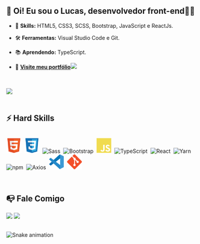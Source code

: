 <h2>👋 Oi! Eu sou o Lucas, desenvolvedor front-end👨‍💻</h2>

<ul>
  <li>
    <p>🤹 <b>Skills:</b> HTML5, CSS3, SCSS, Bootstrap, JavaScript e ReactJs.</p>
  </li>
  <li>
    <p>🛠 <b>Ferramentas:</b> Visual Studio Code e Git.</p>
</li>
<li>
    <p>📚 <b>Aprendendo:</b> TypeScript.</p>
</li>
<li>
    🔗 <a href="https://lucasalmeida.vercel.app/">
            <b>Visite meu portfólio<img src="https://api.iconify.design/ri:external-link-line.svg?color=%23888888" /></b>
        </a>
</li>

</ul>

</br>
</br>
  
<div>
  
  <a href="https://github.com/i-am-lucas-almeida">
    <img width="400px" src="https://github-readme-stats.vercel.app/api/top-langs/?username=i-am-lucas-almeida&layout=compact&langs_count=7&&bg_color=0d1117&title_color=ffffff&text_color=ffffff&border_color=21262d&border_radius=15"/>
  </a>
  
  <!--<img align="right" alt="Lucas-gif" height="180" width="180" src="https://media.giphy.com/media/S7u66urzxc2J2/giphy.gif">-->
   
</div>

</br>

<h2>⚡ Hard Skills</h2>
  
<div style="display: flex">
  
  <img alt="HTML" title="HTML" height="40" width="40" src="https://raw.githubusercontent.com/devicons/devicon/master/icons/html5/html5-original.svg">&nbsp;
  <img alt="CSS" title="CSS"  height="40" width="40" src="https://raw.githubusercontent.com/devicons/devicon/master/icons/css3/css3-original.svg">&nbsp;
  <img alt="Sass" title="Sass"  height="40" width="40" src="https://cdn.jsdelivr.net/gh/devicons/devicon/icons/sass/sass-original.svg">&nbsp;
  <img alt="Bootstrap" title="Bootstrap"  height="40" width="40" src="https://cdn.jsdelivr.net/gh/devicons/devicon/icons/bootstrap/bootstrap-original.svg">&nbsp;
  <img alt="JavaScript" title="JavaScript"  height="40" width="40" src="https://raw.githubusercontent.com/devicons/devicon/master/icons/javascript/javascript-plain.svg">&nbsp;
  <img alt="TypeScript" title="TypeScript"  height="40" width="40" src="https://cdn.jsdelivr.net/gh/devicons/devicon/icons/typescript/typescript-original.svg">&nbsp;
  <img alt="React" title="React Js" height="40" width="40" src="https://cdn.jsdelivr.net/gh/devicons/devicon/icons/react/react-original.svg">&nbsp;
  <img alt="Yarn" title="Yarn" height="40" width="40" src="https://cdn.jsdelivr.net/gh/devicons/devicon/icons/yarn/yarn-original.svg">&nbsp;
  <img alt="npm" title="npm" height="40" width="40" src="https://cdn.jsdelivr.net/gh/devicons/devicon/icons/npm/npm-original-wordmark.svg">&nbsp;
  <img alt="Axios" title="Axios" height="40" width="80" src="https://api.iconify.design/logos:axios.svg">&nbsp;
  <img alt="VsCode" title="Vs Code"  height="40" width="40" src="https://raw.githubusercontent.com/devicons/devicon/master/icons/vscode/vscode-original.svg">&nbsp;
  <img alt="Git" title="Git" height="40" width="40" src="https://raw.githubusercontent.com/devicons/devicon/master/icons/git/git-original.svg">&nbsp;
  
</div>

</br>

<h2>📭 Fale Comigo</h2>
  
  <div style='display: flex;'>

  <a href="https://mail.google.com/mail/u/?authuser=contatolucasalmeida2@gmail.com" alt="Gmail">
    <img src="https://img.shields.io/badge/Gmail-D14836?style=for-the-badge&logo=gmail&logoColor=white" />
  </a>
  &nbsp;
  <a href="https://www.linkedin.com/in/lucas-almeida-galv%C3%A3o-920064185/" alt="LinkedIn">
    <img src="https://img.shields.io/badge/LinkedIn-0077B5?style=for-the-badge&logo=linkedin&logoColor=white">
  </a>

</div>

</br>

![Snake animation](https://github.com/i-am-lucas-almeida/i-am-lucas-almeida/blob/output/github-contribution-grid-snake.svg)


